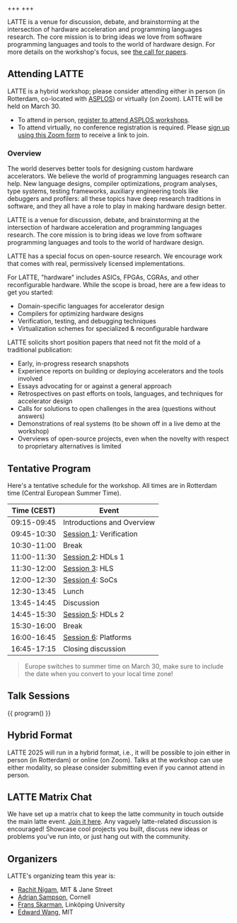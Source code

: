 +++
+++

LATTE is a venue for discussion, debate, and brainstorming at the intersection of hardware acceleration and programming languages research. The core mission is to bring ideas we love from software programming languages and tools to the world of hardware design. For more details on the workshop's focus, see [the call for papers][cfp].

## Attending LATTE

LATTE is a hybrid workshop; please consider attending either in person (in Rotterdam, co-located with [ASPLOS][]) or virtually (on Zoom). LATTE will be held on March 30.

* To attend in person, [register to attend ASPLOS workshops][asplos-reg].
* To attend virtually, no conference registration is required. Please [sign up using this Zoom form][zoom] to receive a link to join.

[asplos-reg]: https://www.asplos-conference.org/asplos2025/registration/
[zoom]: https://cornell.zoom.us/meeting/register/UfYN6ksoTLSbmm7gO1ApOA

### Overview

The world deserves better tools for designing custom hardware accelerators. We believe the world of programming languages research can help. New language designs, compiler optimizations, program analyses, type systems, testing frameworks, auxiliary engineering tools like debuggers and profilers: all these topics have deep research traditions in software, and they all have a role to play in making hardware design better.

LATTE is a venue for discussion, debate, and brainstorming at the intersection of hardware acceleration and programming languages research. The core mission is to bring ideas we love from software programming languages and tools to the world of hardware design.

LATTE has a special focus on open-source research. We encourage work that comes with real, permissively licensed implementations.

For LATTE, "hardware" includes ASICs, FPGAs, CGRAs, and other reconfigurable hardware. While the scope is broad, here are a few ideas to get you started:

- Domain-specific languages for accelerator design
- Compilers for optimizing hardware designs
- Verification, testing, and debugging techniques
- Virtualization schemes for specialized & reconfigurable hardware

LATTE solicits short position papers that need not fit the mold of a traditional publication:

- Early, in-progress research snapshots
- Experience reports on building or deploying accelerators and the tools involved
- Essays advocating for or against a general approach
- Retrospectives on past efforts on tools, languages, and techniques for accelerator design
- Calls for solutions to open challenges in the area (questions without answers)
- Demonstrations of real systems (to be shown off in a live demo at the workshop)
- Overviews of open-source projects, even when the novelty with respect to proprietary alternatives is limited

## Tentative Program

Here's a tentative schedule for the workshop. All times are in Rotterdam time (Central European Summer Time).

|Time (CEST) | Event |
|------------|-------|
| 09:15-09:45 | Introductions and Overview |
| 09:45-10:30 | [Session 1](#session-1): Verification |
| 10:30-11:00 | Break |
| 11:00-11:30 | [Session 2](#session-2): HDLs 1 |
| 11:30-12:00 | [Session 3](#session-3): HLS |
| 12:00-12:30 | [Session 4](#session-4): SoCs |
| 12:30-13:45 | Lunch |
| 13:45-14:45 | Discussion |
| 14:45-15:30 | [Session 5](#session-5): HDLs 2 |
| 15:30-16:00 | Break |
| 16:00-16:45 | [Session 6](#session-6): Platforms |
| 16:45-17:15 | Closing discussion |

> Europe switches to summer time on March 30, make sure to include the date when you convert to your local time zone!

## Talk Sessions

{{ program() }}

## Hybrid Format

LATTE 2025 will run in a hybrid format, i.e., it will be possible to join either in person (in Rotterdam) or online (on Zoom).
Talks at the workshop can use either modality, so please consider submitting even if you cannot attend in person.

## LATTE Matrix Chat

We have set up a matrix chat to keep the latte community in touch outside the
main latte event. [Join it here][matrix]. Any vaguely latte-related discussion
is encouraged! Showcase cool projects you built, discuss new ideas or problems
you've run into, or just hang out with the community.

## Organizers

LATTE's organizing team this year is:

* [Rachit Nigam](https://rachit.pl), MIT & Jane Street
* [Adrian Sampson](https://www.cs.cornell.edu/~asampson/), Cornell
* [Frans Skarman](https://liu.se/en/employee/frask53), Linköping University
* [Edward Wang](https://edwardw.compdigitec.com/), MIT


[hotcrp]: https://latte.cs.cornell.edu/
[snapl]: http://cs.brown.edu/~sk/Memos/Conference-Discussion-Format/
[sigplanconf]: https://www.acm.org/binaries/content/assets/publications/consolidated-tex-template/acmart.pdf
[format-example]: https://github.com/cucapra/latte23/tree/main/camera-ready
[latte-21]: https://capra.cs.cornell.edu/latte21/
[latte-22]: https://capra.cs.cornell.edu/latte22/
[latte-23]: https://capra.cs.cornell.edu/latte23/
[latte-24]: https://capra.cs.cornell.edu/latte24/

[cfp]: @/cfp.md
[asplos]: https://www.asplos-conference.org/asplos2025/
[matrix]: https://matrix.to/#/#latte-chat:fossi-foundation.org
